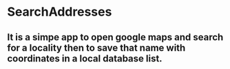 # SearchAddresses

## It is a simpe app to open google maps and search for a locality then to save that name with coordinates in a local database list.
